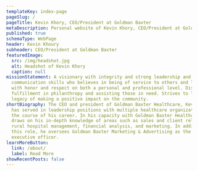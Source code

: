```yaml
---
templateKey: index-page
pageSlug: /
pageTitle: Kevin Khory, CEO/President at Goldman Baxter
metaDescription: Personal website of Kevin Khory, CEO/President at Goldman Baxter.
published: true
schemaType: WebPage
header: Kevin Khoury
subheader: CEO/President at Goldman Baxter
featuredImage:
  src: /img/headshot.jpg
  alt: Headshot of Kevin Khory
  caption: null
missionStatement: A visionary with integrity and strong leadership and
  communication skills who believes in being of service to others and living
  with honor and respect on both a personal and professional level. Discovers
  fulfillment in philanthropy and assisting those in need. Strives to leave a
  legacy of making a positive impact on the community.
shortBiography: The CEO and president of Goldman Baxter Healthcare, Kevin Khoury
  has served in leadership positions with multiple healthcare organizations over
  the course of his career. In his capacity with Goldman Baxter Healthcare, he
  draws on his in-depth knowledge of areas such as sales and client relations,
  rural hospital management, financial analysis, and marketing. In addition to
  this role, he oversees Goldman Baxter Marketing & Advertising as the chief
  executive officer.
learnMoreButton:
  link: /about/
  label: Read More
showRecentPosts: false
---
```


